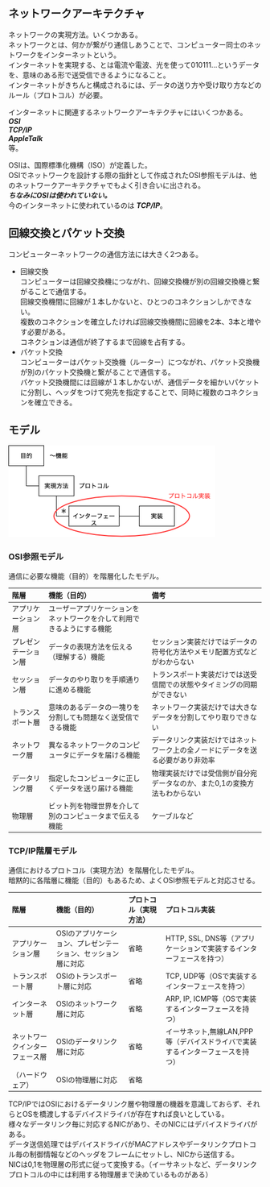 ## ネットワークアーキテクチャ  
ネットワークの実現方法。いくつかある。  
ネットワークとは、何かが繋がり通信しあうことで、コンピューター同士のネットワークをインターネットという。  
インターネットを実現する、とは電流や電波、光を使って010111...というデータを、意味のある形で送受信できるようになること。  
インターネットがきちんと構成されるには、データの送り方や受け取り方などのルール（プロトコル）が必要。  
  
インターネットに関連するネットワークアーキテクチャにはいくつかある。  
***OSI***  
***TCP/IP***  
***AppleTalk***  
等。  
  
OSIは、国際標準化機構（ISO）が定義した。  
OSIでネットワークを設計する際の指針として作成されたOSI参照モデルは、他のネットワークアーキテクチャでもよく引き合いに出される。  
***ちなみにOSIは使われていない。***  
今のインターネットに使われているのは ***TCP/IP***。  

## 回線交換とパケット交換  
コンピューターネットワークの通信方法には大きく2つある。  
  
- 回線交換  
コンピューターは回線交換機につながれ、回線交換機が別の回線交換機と繋がることで通信する。  
回線交換機間に回線が１本しかないと、ひとつのコネクションしかできない。  
複数のコネクションを確立したければ回線交換機間に回線を2本、3本と増やす必要がある。  
コネクションは通信が終了するまで回線を占有する。  
- パケット交換  
コンピューターはパケット交換機（ルーター）につながれ、パケット交換機が別のパケット交換機と繋がることで通信する。  
パケット交換機間には回線が１本しかないが、通信データを細かいパケットに分割し、ヘッダをつけて宛先を指定することで、同時に複数のコネクションを確立できる。

## モデル
![階層モデル](/picture/ネットワーク階層モデル.png "階層モデル")
### OSI参照モデル
通信に必要な機能（目的）を階層化したモデル。  

| 階層 | 機能（目的） | 備考 |
|:---|:---|:---|
|アプリケーション層 |ユーザーアプリケーションをネットワークを介して利用できるようにする機能 | |
|プレゼンテーション層 |データの表現方法を伝える（理解する）機能 |セッション実装だけではデータの符号化方法やメモリ配置方式などがわからない |
|セッション層 |データのやり取りを手順通りに進める機能 |トランスポート実装だけでは送受信間での状態やタイミングの同期ができない |
|トランスポート層 |意味のあるデータの一塊りを分割しても問題なく送受信できる機能 |ネットワーク実装だけでは大きなデータを分割してやり取りできない |
|ネットワーク層 |異なるネットワークのコンピュータにデータを届ける機能 |データリンク実装だけではネットワーク上の全ノードにデータを送る必要があり非効率 |
|データリンク層 |指定したコンピュータに正しくデータを送り届ける機能 |物理実装だけでは受信側が自分宛データなのか、また0,1の変換方法もわからない |
|物理層 |ビット列を物理世界を介して別のコンピュータまで伝える機能 |ケーブルなど |

### TCP/IP階層モデル
通信におけるプロトコル（実現方法）を階層化したモデル。  
暗黙的に各階層に機能（目的）もあるため、よくOSI参照モデルと対応させる。  

| 階層 | 機能（目的） | プロトコル（実現方法） | プロトコル実装 |
|:---|:---|:---|:---|
|アプリケーション層 |OSIのアプリケーション、プレゼンテーション、セッション層に対応 |省略 |HTTP, SSL, DNS等（アプリケーションで実装するインターフェースを持つ） |
|トランスポート層 |OSIのトランスポート層に対応 |省略 |TCP, UDP等（OSで実装するインターフェースを持つ） |
|インターネット層 |OSIのネットワーク層に対応 |省略 |ARP, IP, ICMP等（OSで実装するインターフェースを持つ） |
|ネットワークインターフェース層 |OSIのデータリンク層に対応 |省略 |イーサネット,無線LAN,PPP等（デバイスドライバで実装するインターフェースを持つ） |
|（ハードウェア） |OSIの物理層に対応 |省略 | |
  
TCP/IPではOSIにおけるデータリンク層や物理層の機器を意識しておらず、それらとOSを橋渡しするデバイスドライバが存在すれば良いとしている。  
様々なデータリンク毎に対応するNICがあり、そのNICにはデバイスドライバがある。  
データ送信処理ではデバイスドライバがMACアドレスやデータリンクプロトコル毎の制御情報などのヘッダをフレームにセットし、NICから送信する。  
NICは0,1を物理層の形式に従って変換する。（イーサネットなど、データリンクプロトコルの中には利用する物理層まで決めているものがある）  
